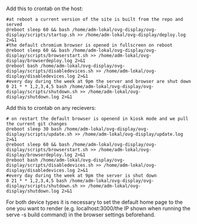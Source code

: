 Add this to crontab on the host:
```
#at reboot a current version of the site is built from the repo and served
@reboot sleep 60 && bash /home/adm-lokal/ovg-display/ovg-display/scripts/startup.sh >> /home/adm-lokal/ovg-display/deploy.log 2>&1
#the default chromium browser is opened in fullscreen on reboot
@reboot sleep 60 && bash /home/adm-lokal/ovg-display/ovg-display/scripts/browserstart.sh >> /home/adm-lokal/ovg-display/browserdeploy.log 2>&1
@reboot bash /home/adm-lokal/ovg-display/ovg-display/scripts/disabledevices.sh >> /home/adm-lokal/ovg-display/disabledevices.log 2>&1
#every day during the week at 9pm the server and browser are shut down
0 21 * * 1,2,3,4,5 bash /home/adm-lokal/ovg-display/ovg-display/scripts/shutdown.sh >> /home/adm-lokal/ovg-display/shutdown.log 2>&1
```


Add this to crontab on any recievers:
```
# on restart the default browser is openend in kiosk mode and we pull the current git changes 
@reboot sleep 30 bash /home/adm-lokal/ovg-display/ovg-display/scripts/update.sh >> /home/adm-lokal/ovg-display/update.log 2>&1
@reboot sleep 60 && bash /home/adm-lokal/ovg-display/ovg-display/scripts/browserstart.sh >> /home/adm-lokal/ovg-display/browserdeploy.log 2>&1
@reboot bash /home/adm-lokal/ovg-display/ovg-display/scripts/disabledevices.sh >> /home/adm-lokal/ovg-display/disabledevices.log 2>&1
#every day during the week at 9pm the server is shut down
0 21 * * 1,2,3,4,5 bash /home/adm-lokal/ovg-display/ovg-display/scripts/shutdown.sh >> /home/adm-lokal/ovg-display/shutdown.log 2>&1
```

For both device types it is necessary to set the default home page to the one you want to render (e.g. localhost:3000/the IP shown when running the serve -s build command) in the browser settings beforehand.
